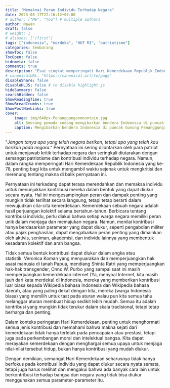 ```yaml
---
title: "Memaknai Peran Individu Terhadap Negara"
date: 2023-08-17T22:16:12+07:00
# author: ["Me", "You"] # multiple authors
author: Nawan
draft: false
# weight: 1
# aliases: ["/first"]
tags: ["indonesia", "merdeka", "HUT RI", "patriotisme"]
categories: Sembarang
showToc: false
TocOpen: false
hidemeta: false
comments: true
description: "Esai singkat memperingati Hari Kemerdekaan Republik Indonesia Ke-78."
# canonicalURL: "https://canonical.url/to/page"
disableShare: false
disableHLJS: false # to disable highlight.js
hideSummary: false
searchHidden: false
ShowReadingTime: true
ShowBreadCrumbs: true
ShowPostNavLinks: true
cover:
    image: img/640px-Penanggunganmountain.jpg
    alt: Seorang pemuda sedang mengibarkan bendera Indonesia di puncak gunung penanggungan, jawa timur, Indonesia dengan latar pegunungan.
    caption: Mengibarkan bendera Indonesia di puncak Gunung Penanggungan, Jawa Timur, Indonesia. Arif Heryanto Halili, [CC BY-SA 4.0](https://creativecommons.org/licenses/by-sa/4.0), via Wikimedia Commons.
---
```


"*Jangan tanya apa yang telah negara berikan, tetapi apa yang telah kau berikan pada negara*." Pernyataan ini sering dilontarkan oleh para patriot untuk menjawab kritik terhadap negara dan seringkali diutarakan dengan semangat patriotisme dan kontribusi individu terhadap negara. Namun, dalam rangka memperingati Hari Kemerdekaan Republik Indonesia yang ke-78, penting bagi kita untuk mengambil waktu sejenak untuk mengkritisi dan merenung tentang makna di balik pernyataan ini.  

Pernyataan ini terkadang dapat terasa merendahkan dan memaksa individu untuk menunjukkan kontribusi mereka dalam bentuk yang dapat diukur secara nyata. Hal ini mengesampingkan peran dan dampak penting yang mungkin tidak terlihat secara langsung, tetapi tetap berarti dalam mewujudkan cita-cita kemerdekaan. Kemerdekaan sebuah negara adalah hasil perjuangan kolektif selama bertahun-tahun. Berbicara tentang kontribusi individu, perlu diakui bahwa setiap warga negara memiliki peran unik dalam menjaga dan memajukan negara. Namun, menilai kontribusi hanya berdasarkan parameter yang dapat diukur, seperti pengabdian militer atau pajak penghasilan, dapat mengabaikan peran penting yang dimainkan oleh aktivis, seniman, akademisi, dan individu lainnya yang membentuk kesadaran kolektif dan arah bangsa.

Tidak semua bentuk kontribusi dapat diukur dalam angka atau statistik. Veronica Koman yang menyuarakan dan memperjuangkan hak asasi manusia di tanah Papua, mendiang Shinta Ratri yang memperjuangkan hak-hak transgender, Onno W. Purbo yang sampai saat ini masih memperjuangkan kemerdekaan internet (Ya, menyoal Internet, kita masih jauh dari kata merdeka) di Indonesia, mereka yang memberikan kontribusi luar biasa kepada Wikipedia bahasa Indonesia dan Wikipedia bahasa daerah, atau yang paling dekat dengan kita, mereka (warga Indonesia biasa) yang memilih untuk taat pada aturan walau pun kita semua tahu melanggar aturan membuat hidup sedikit lebih mudah. Semua itu adalah kontribusi yang mungkin tidak terukur dalam skala tradisional, tetapi tetap berharga dan penting.

Dalam konteks peringatan Hari Kemerdekaan, penting untuk menghormati semua jenis kontribusi dan memahami bahwa makna sejati dari kemerdekaan tidak hanya terletak pada pencapaian atau prestasi, tetapi juga pada perkembangan moral dan intelektual bangsa. Kita dapat merayakan kemerdekaan dengan menghargai semua upaya untuk menjaga nilai-nilai tersebut hidup, bukan hanya kontribusi yang mudah diukur.

Dengan demikian, semangat Hari Kemerdekaan seharusnya tidak hanya berfokus pada kontribusi individu yang dapat diukur secara nyata semata, tetapi juga harus melihat dan mengakui bahwa ada banyak cara lain untuk berkontribusi terhadap bangsa dan negara yang tidak bisa diukur menggunakan semua parameter-parameter itu.